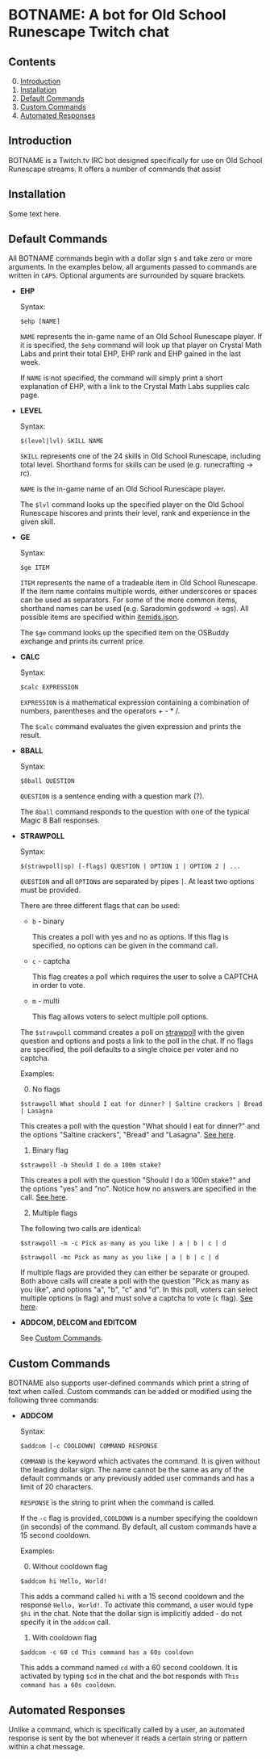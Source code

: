 # BOTNAME: A bot for Old School Runescape Twitch chat

## Contents

0. [Introduction](#introduction)
1. [Installation](#installation)
2. [Default Commands](#default-commands)
3. [Custom Commands](#custom-commands)
4. [Automated Responses](#automated-responses)

## Introduction

BOTNAME is a Twitch.tv IRC bot designed specifically for use on Old School Runescape streams. It offers a number of commands that assist

## Installation

Some text here.

## Default Commands

All BOTNAME commands begin with a dollar sign `$` and take zero or more arguments.
In the examples below, all arguments passed to commands are written in `CAPS`.
Optional arguments are surrounded by square brackets.

* **EHP**

  Syntax:
  ```
  $ehp [NAME]
  ```

  `NAME` represents the in-game name of an Old School Runescape player. If it is specified, the `$ehp` command will look up that player on Crystal Math Labs and print their total EHP, EHP rank and EHP gained in the last week.

  If `NAME` is not specified, the command will simply print a short explanation of EHP, with a link to the Crystal Math Labs supplies calc page.

* **LEVEL**

  Syntax:
  ```
  $(level|lvl) SKILL NAME
  ```

  `SKILL` represents one of the 24 skills in Old School Runescape, including total level. Shorthand forms for skills can be used (e.g. runecrafting -> rc).

  `NAME` is the in-game name of an Old School Runescape player.

  The `$lvl` command looks up the specified player on the Old School Runescape hiscores and prints their level, rank and experience in the given skill.

* **GE**

  Syntax:
  ```
  $ge ITEM
  ```

  `ITEM` represents the name of a tradeable item in Old School Runescape. If the item name contains multiple words, either underscores or spaces can be used as separators. For some of the more common items, shorthand names can be used (e.g. Saradomin godsword -> sgs). All possible items are specified within [itemids.json](/itemids.json).

  The `$ge` command looks up the specified item on the OSBuddy exchange and prints its current price.

* **CALC**

  Syntax:
  ```
  $calc EXPRESSION
  ```

  `EXPRESSION` is a mathematical expression containing a combination of numbers, parentheses and the operators + - * /.

  The `$calc` command evaluates the given expression and prints the result.

* **8BALL**

  Syntax:
  ```
  $8ball QUESTION
  ```

  `QUESTION` is a sentence ending with a question mark (?).

  The `8ball` command responds to the question with one of the typical Magic 8 Ball responses.

* **STRAWPOLL**

  Syntax:
  ```
  $(strawpoll|sp) [-flags] QUESTION | OPTION 1 | OPTION 2 | ...
  ```

  `QUESTION` and all `OPTION`s are separated by pipes `|`. At least two options must be provided.

  There are three different flags that can be used:
    * `b` - binary

      This creates a poll with yes and no as options.
      If this flag is specified, no options can be given in the command call.

    * `c` - captcha

      This flag creates a poll which requires the user to solve a CAPTCHA in order to vote.

    * `m` - multi

      This flag allows voters to select multiple poll options.

  The `$strawpoll` command creates a poll on [strawpoll](http://strawpoll.me) with the given question and options and posts a link to the poll in the chat.
  If no flags are specified, the poll defaults to a single choice per voter and no captcha.

  Examples:

  0. No flags

    ```
    $strawpoll What should I eat for dinner? | Saltine crackers | Bread | Lasagna
    ```

    This creates a poll with the question "What should I eat for dinner?" and the options "Saltine crackers", "Bread" and "Lasagna".
    [See here](http://strawpoll.me/6572349).

  1. Binary flag

    ```
    $strawpoll -b Should I do a 100m stake?
    ```

    This creates a poll with the question "Should I do a 100m stake?" and the options "yes" and "no".
    Notice how no answers are specified in the call.
    [See here](http://strawpoll.me/6572366).

  2. Multiple flags

    The following two calls are identical:
    ```
    $strawpoll -m -c Pick as many as you like | a | b | c | d
    ```
    ```
    $strawpoll -mc Pick as many as you like | a | b | c | d
    ```
  
    If multiple flags are provided they can either be separate or grouped.
    Both above calls will create a poll with the question "Pick as many as you like", and options "a", "b", "c" and "d".
    In this poll, voters can select multiple options (`m` flag) and must solve a captcha to vote (`c` flag).
    [See here](http://strawpoll.me/6572393).

* **ADDCOM, DELCOM and EDITCOM**

  See [Custom Commands](#custom-commands).

## Custom Commands

BOTNAME also supports user-defined commands which print a string of text when called.
Custom commands can be added or modified using the following three commands:

* **ADDCOM**

  Syntax:
  ```
  $addcom [-c COOLDOWN] COMMAND RESPONSE
  ```

  `COMMAND` is the keyword which activates the command. It is given without the leading dollar sign. The name cannot be the same as any of the default commands or any previously added user commands and has a limit of 20 characters.

  `RESPONSE` is the string to print when the command is called.

  If the `-c` flag is provided, `COOLDOWN` is a number specifying the cooldown (in seconds) of the command. By default, all custom commands have a 15 second cooldown.

  Examples:

  0. Without cooldown flag
    ```
    $addcom hi Hello, World!
    ```

    This adds a command called `hi` with a 15 second cooldown and the response `Hello, World!`. To activate this command, a user would type `$hi` in the chat. Note that the dollar sign is implicitly added - do not specify it in the `addcom` call.

  1. With cooldown flag
    ```
    $addcom -c 60 cd This command has a 60s cooldown
    ```

    This adds a command named `cd` with a 60 second cooldown. It is activated by typing `$cd` in the chat and the bot responds with `This command has a 60s cooldown`.

## Automated Responses

Unlike a command, which is specifically called by a user, an automated response is sent by the bot whenever it reads a certain string or pattern within a chat message.
